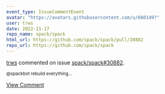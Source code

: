 ```yaml
---
event_type: IssueCommentEvent
avatar: "https://avatars.githubusercontent.com/u/660149?"
user: trws
date: 2022-11-17
repo_name: spack/spack
html_url: https://github.com/spack/spack/pull/30882
repo_url: https://github.com/spack/spack
---
```


<a href='https://github.com/trws' target='_blank'>trws</a> commented on issue <a href='https://github.com/spack/spack/pull/30882' target='_blank'>spack/spack#30882</a>.

<small>@spackbot rebuild everything...</small>

<a href='https://github.com/spack/spack/pull/30882' target='_blank'>View Comment</a>